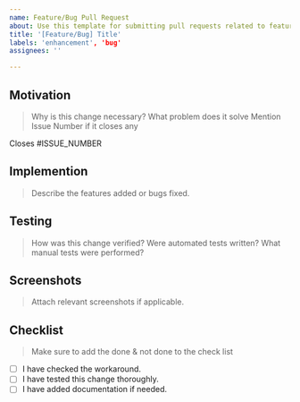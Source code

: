 ```yaml
---
name: Feature/Bug Pull Request
about: Use this template for submitting pull requests related to features or bugs.
title: '[Feature/Bug] Title'
labels: 'enhancement', 'bug'
assignees: ''

---
```


<!--
⚠️ Please fill out the entire template. Failing to do so will result in automatic closure.
📺 Video reference: link_to_brad_video.
-->

## Motivation
> Why is this change necessary? What problem does it solve
> Mention Issue Number if it closes any

Closes #ISSUE_NUMBER

## Implemention
> Describe the features added or bugs fixed.

## Testing
> How was this change verified? Were automated tests written? 
> What manual tests were performed?

## Screenshots
> Attach relevant screenshots if applicable.

## Checklist
> Make sure to add the done & not done to the check list

- [ ] I have checked the workaround.
- [ ] I have tested this change thoroughly.
- [ ] I have added documentation if needed.
